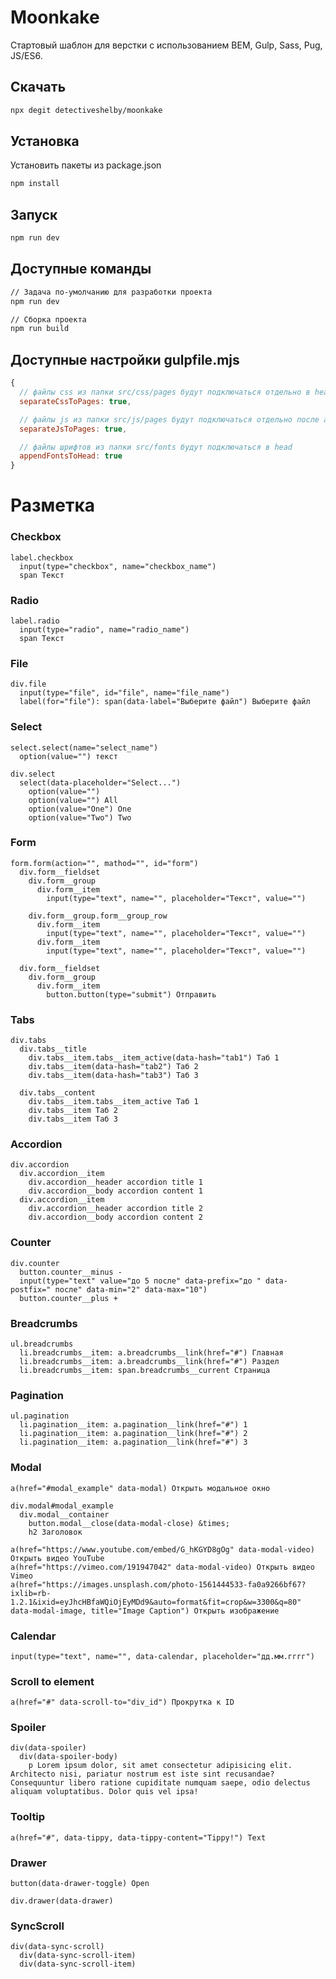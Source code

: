# Moonkake

Стартовый шаблон для верстки с использованием BEM, Gulp, Sass, Pug, JS/ES6.

## Скачать

```sh
npx degit detectiveshelby/moonkake
```

## Установка

Установить пакеты из package.json

```sh
npm install
```

## Запуск

```sh
npm run dev
```

## Доступные команды

```sh
// Задача по-умолчанию для разработки проекта
npm run dev

// Сборка проекта
npm run build
```

## Доступные настройки gulpfile.mjs

```js
{
  // файлы css из папки src/css/pages будут подключаться отдельно в head
  separateCssToPages: true,

  // файлы js из папки src/js/pages будут подключаться отдельно после app.js
  separateJsToPages: true,

  // файлы шрифтов из папки src/fonts будут подключаться в head
  appendFontsToHead: true
}
```

# Разметка

### Сheckbox

```pug
label.checkbox
  input(type="checkbox", name="checkbox_name")
  span Текст
```

### Radio

```pug
label.radio
  input(type="radio", name="radio_name")
  span Текст
```

### File

```pug
div.file
  input(type="file", id="file", name="file_name")
  label(for="file"): span(data-label="Выберите файл") Выберите файл
```

### Select

```pug
select.select(name="select_name")
  option(value="") текст

div.select
  select(data-placeholder="Select...")
    option(value="")
    option(value="") All
    option(value="One") One
    option(value="Two") Two
```

### Form

```pug
form.form(action="", mathod="", id="form")
  div.form__fieldset
    div.form__group
      div.form__item
        input(type="text", name="", placeholder="Текст", value="")

    div.form__group.form__group_row
      div.form__item
        input(type="text", name="", placeholder="Текст", value="")
      div.form__item
        input(type="text", name="", placeholder="Текст", value="")

  div.form__fieldset
    div.form__group
      div.form__item
        button.button(type="submit") Отправить
```

### Tabs

```pug
div.tabs
  div.tabs__title
    div.tabs__item.tabs__item_active(data-hash="tab1") Таб 1
    div.tabs__item(data-hash="tab2") Таб 2
    div.tabs__item(data-hash="tab3") Таб 3

  div.tabs__content
    div.tabs__item.tabs__item_active Таб 1
    div.tabs__item Таб 2
    div.tabs__item Таб 3
```

### Accordion

```pug
div.accordion
  div.accordion__item
    div.accordion__header accordion title 1
    div.accordion__body accordion content 1
  div.accordion__item
    div.accordion__header accordion title 2
    div.accordion__body accordion content 2
```

### Counter

```pug
div.counter
  button.counter__minus -
  input(type="text" value="до 5 после" data-prefix="до " data-postfix=" после" data-min="2" data-max="10")
  button.counter__plus +
```

### Breadcrumbs

```pug
ul.breadcrumbs
  li.breadcrumbs__item: a.breadcrumbs__link(href="#") Главная
  li.breadcrumbs__item: a.breadcrumbs__link(href="#") Раздел
  li.breadcrumbs__item: span.breadcrumbs__current Страница
```

### Pagination

```pug
ul.pagination
  li.pagination__item: a.pagination__link(href="#") 1
  li.pagination__item: a.pagination__link(href="#") 2
  li.pagination__item: a.pagination__link(href="#") 3
```

### Modal

```pug
a(href="#modal_example" data-modal) Открыть модальное окно

div.modal#modal_example
  div.modal__container
    button.modal__close(data-modal-close) &times;
    h2 Заголовок

a(href="https://www.youtube.com/embed/G_hKGYD8gOg" data-modal-video) Открыть видео YouTube
a(href="https://vimeo.com/191947042" data-modal-video) Открыть видео Vimeo
a(href="https://images.unsplash.com/photo-1561444533-fa0a9266bf67?ixlib=rb-1.2.1&ixid=eyJhcHBfaWQiOjEyMDd9&auto=format&fit=crop&w=3300&q=80" data-modal-image, title="Image Caption") Открыть изображение
```

### Calendar

```pug
input(type="text", name="", data-calendar, placeholder="дд.мм.гггг")
```

### Scroll to element

```pug
a(href="#" data-scroll-to="div_id") Прокрутка к ID
```

### Spoiler

```pug
div(data-spoiler)
  div(data-spoiler-body)
    p Lorem ipsum dolor, sit amet consectetur adipisicing elit. Architecto nisi, pariatur nostrum est iste sint recusandae? Consequuntur libero ratione cupiditate numquam saepe, odio delectus aliquam voluptatibus. Dolor quis vel ipsa!
```

### Tooltip

```pug
a(href="#", data-tippy, data-tippy-content="Tippy!") Text
```

### Drawer

```pug
button(data-drawer-toggle) Open

div.drawer(data-drawer)
```

### SyncScroll

```pug
div(data-sync-scroll)
  div(data-sync-scroll-item)
  div(data-sync-scroll-item)
```
